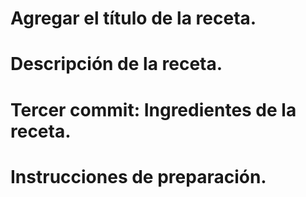 # Agregar el título de la receta.


# Descripción de la receta.


# Tercer commit: Ingredientes de la receta.


# Instrucciones de preparación.




